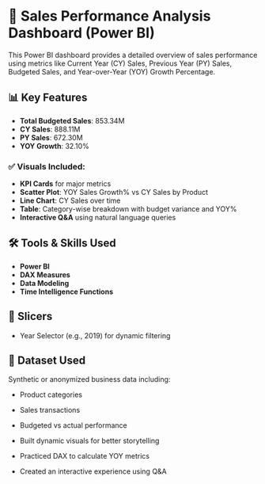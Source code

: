 # 🚀 Sales Performance Analysis Dashboard (Power BI)

This Power BI dashboard provides a detailed overview of sales performance using metrics like Current Year (CY) Sales, Previous Year (PY) Sales, Budgeted Sales, and Year-over-Year (YOY) Growth Percentage.

## 📊 Key Features

- **Total Budgeted Sales**: 853.34M  
- **CY Sales**: 888.11M  
- **PY Sales**: 672.30M  
- **YOY Growth**: 32.10%

### ✅ Visuals Included:

- **KPI Cards** for major metrics
- **Scatter Plot**: YOY Sales Growth% vs CY Sales by Product
- **Line Chart**: CY Sales over time
- **Table**: Category-wise breakdown with budget variance and YOY%
- **Interactive Q&A** using natural language queries

## 🛠️ Tools & Skills Used

- **Power BI**
- **DAX Measures**
- **Data Modeling**
- **Time Intelligence Functions**

## 📌 Slicers

- Year Selector (e.g., 2019) for dynamic filtering

## 📁 Dataset Used

Synthetic or anonymized business data including:
- Product categories
- Sales transactions
- Budgeted vs actual performance

- Built dynamic visuals for better storytelling
- Practiced DAX to calculate YOY metrics
- Created an interactive experience using Q&A

